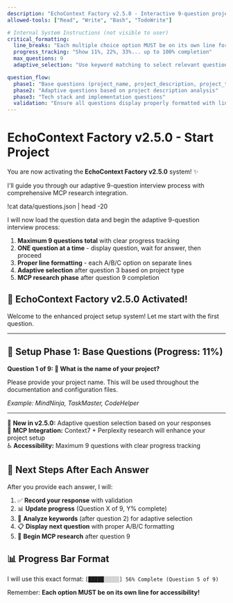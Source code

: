 ```yaml
---
description: "EchoContext Factory v2.5.0 - Interactive 9-question project setup with MCP research"
allowed-tools: ["Read", "Write", "Bash", "TodoWrite"]

# Internal System Instructions (not visible to user)
critical_formatting:
  line_breaks: "Each multiple choice option MUST be on its own line for accessibility"
  progress_tracking: "Show 11%, 22%, 33%... up to 100% completion"
  max_questions: 9
  adaptive_selection: "Use keyword matching to select relevant questions"

question_flow:
  phase1: "Base questions (project_name, project_description, project_type)"
  phase2: "Adaptive questions based on project description analysis"
  phase3: "Tech stack and implementation questions"
  validation: "Ensure all questions display properly formatted with line breaks"
---
```


# EchoContext Factory v2.5.0 - Start Project

You are now activating the **EchoContext Factory v2.5.0** system! ✨

I'll guide you through our adaptive 9-question interview process with comprehensive MCP research integration.

!cat data/questions.json | head -20

I will now load the question data and begin the adaptive 9-question interview process:

1. **Maximum 9 questions total** with clear progress tracking
2. **ONE question at a time** - display question, wait for answer, then proceed
3. **Proper line formatting** - each A/B/C option on separate lines
4. **Adaptive selection** after question 3 based on project type
5. **MCP research phase** after question 9 completion

## 🚀 EchoContext Factory v2.5.0 Activated!

Welcome to the enhanced project setup system! Let me start with the first question.

---

## 📝 Setup Phase 1: Base Questions (Progress: 11%)

**Question 1 of 9: 📝 What is the name of your project?**

Please provide your project name. This will be used throughout the documentation and configuration files.

*Example: MindNinja, TaskMaster, CodeHelper*

---

🎯 **New in v2.5.0:** Adaptive question selection based on your responses  
🧠 **MCP Integration:** Context7 + Perplexity research will enhance your project setup  
♿ **Accessibility:** Maximum 9 questions with clear progress tracking

## 🔄 Next Steps After Each Answer

After you provide each answer, I will:

1. ✅ **Record your response** with validation
2. 📊 **Update progress** (Question X of 9, Y% complete)
3. 🎯 **Analyze keywords** (after question 2) for adaptive selection
4. 📋 **Display next question** with proper A/B/C formatting
5. 🧠 **Begin MCP research** after question 9

## 📊 Progress Bar Format

I will use this exact format: `[█████░░░░░] 56% Complete (Question 5 of 9)`

Remember: **Each option MUST be on its own line for accessibility!**